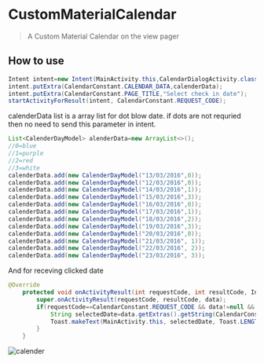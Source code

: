 CustomMaterialCalendar
===================================

> A Custom Material Calendar on the view pager

How to use
--------------
```java
Intent intent=new Intent(MainActivity.this,CalendarDialogActivity.class);
intent.putExtra(CalendarConstant.CALENDAR_DATA,calenderData);
intent.putExtra(CalendarConstant.PAGE_TITLE,"Select check in date");
startActivityForResult(intent, CalendarConstant.REQUEST_CODE);
```

calenderData list is a array list for dot blow date. if dots are not requried then no need to send this parameter in intent.

```java
List<CalenderDayModel> alenderData=new ArrayList<>();
//0=blue
//1=purple
//2=red
//3=white
calenderData.add(new CalenderDayModel("13/03/2016",0));
calenderData.add(new CalenderDayModel("12/03/2016",0));
calenderData.add(new CalenderDayModel("14/03/2016",1));
calenderData.add(new CalenderDayModel("15/03/2016",3));
calenderData.add(new CalenderDayModel("16/03/2016",0));
calenderData.add(new CalenderDayModel("17/03/2016",1));
calenderData.add(new CalenderDayModel("18/03/2016",2));
calenderData.add(new CalenderDayModel("19/03/2016",3));
calenderData.add(new CalenderDayModel("20/03/2016",0));
calenderData.add(new CalenderDayModel("21/03/2016", 1));
calenderData.add(new CalenderDayModel("22/03/2016", 2));
calenderData.add(new CalenderDayModel("23/03/2016", 3));
```

And for receving clicked date 
```java
@Override
    protected void onActivityResult(int requestCode, int resultCode, Intent data) {
        super.onActivityResult(requestCode, resultCode, data);
        if(requestCode==CalendarConstant.REQUEST_CODE && data!=null && data.getExtras().containsKey(CalendarConstant.SELECTED_DATE)){
            String selectedDate=data.getExtras().getString(CalendarConstant.SELECTED_DATE);
            Toast.makeText(MainActivity.this, selectedDate, Toast.LENGTH_SHORT).show();
        }
    }
```

![calender](https://cloud.githubusercontent.com/assets/7554816/13777918/ecedac0a-ead8-11e5-82ba-a4bec9affd5c.png)
